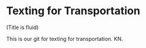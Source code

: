 # Texting for Transportation 
(Title is fluid)

This is our git for texting for transportation. 
KN.
